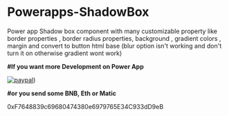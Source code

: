 # Powerapps-ShadowBox
Power app Shadow box component with many customizable property like border properties , border radius properties, background , gradient colors , margin and convert to button html base (blur option isn't working and don't turn it on otherwise gradient wont work)


**#If you want more Development on Power App**

[![paypal](https://www.paypalobjects.com/en_US/i/btn/btn_donateCC_LG.gif)]([https://paypal.me/rkroy007?country.x=IN&locale.x=en_GB))

**#or you send some BNB, Eth or Matic** 

0xF7648839c69680474380e6979765E34C933dD9eB
